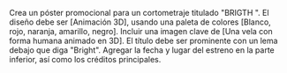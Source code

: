 Crea un póster promocional para un cortometraje titulado "BRIGTH ". El diseño debe ser [Animación 3D], usando una paleta de colores [Blanco, rojo, naranja, amarillo, negro]. Incluir una imagen clave de [Una vela con forma humana animado en 3D]. El título debe ser prominente con un lema debajo que diga "Bright". Agregar la fecha y lugar del estreno en la parte inferior, así como los créditos principales.